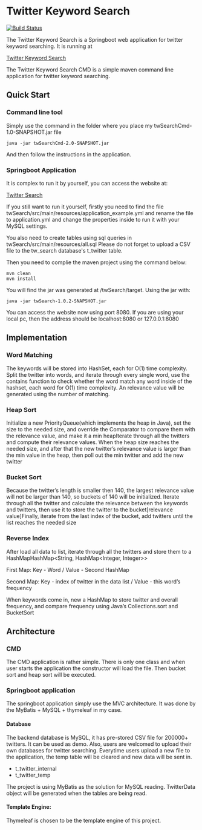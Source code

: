# Twitter Keyword Search

[![Build Status](https://travis-ci.com/8128/TwitterKeywordSearch.svg?branch=master)](https://travis-ci.com/8128/TwitterKeywordSearch)

The Twitter Keyword Search is a Springboot web application for twitter keyword searching. It is running at

 [Twitter Keyword Search](http://www.tty8128.com)

The Twitter Keyword Search CMD is a simple maven command line application for twitter keyword searching.

## Quick Start

### Command line tool

Simply use the command in the folder where you place my twSearchCmd-1.0-SNAPSHOT.jar file

```shell
java -jar twSearchCmd-2.0-SNAPSHOT.jar
```

And then follow the instructions in the application.

### Springboot Application

It is complex to run it by yourself, you can access the website at:

[Twitter Search](http://www.tty8128.com)

If you still want to run it yourself, firstly you need to find the file twSearch/src/main/resources/application_example.yml  and rename the file to application.yml and change the properties inside to run it with your MySQL settings. 

You also need to create tables using sql queries in twSearch/src/main/resources/all.sql  Please do not forget to upload a CSV file to the tw_search database's t_twitter table. 

Then you need to complie the maven project using the command below:

```shell
mvn clean
mvn install
```

You will find the jar was generated at /twSearch/target. Using the jar with:

```shell
java -jar twSearch-1.0.2-SNAPSHOT.jar
```

You can access the website now using port 8080. If you are using your local pc, then the address should be localhost:8080 or 127.0.0.1:8080

## Implementation

### Word Matching

The keywords will be stored into HashSet, each for O(1) time complexity. Split the twitter into words, and iterate through every single word, use the contains function to check whether the word match any word inside of the hashset, each word for O(1) time complexity. An relevance value will be generated using the number of matching.

### Heap Sort

Initialize a new PriorityQueue(which implements the heap in Java), set the size to the needed size, and override the Comparator to compare them with the relevance value, and make it a min heapIterate through all the twitters and compute their relevance values. When the heap size reaches the needed size, and after that the new twitter’s relevance value is larger than the min value in the heap, then poll out the min twitter and add the new twitter

### Bucket Sort

Because the twitter’s length is smaller then 140, the largest relevance value will not be larger than 140, so buckets of 140 will be initialized. Iterate through all the twitter and calculate the relevance between the keywords and twitters, then use it to store the twitter to the bucket[relevance value]Finally, iterate from the last index of the bucket, add twitters until the list reaches the needed size

### Reverse Index

After load all data to list, iterate through all the twitters and store them to a HashMapHashMap<String, HashMap<Integer, Integer>> 

First Map: Key - Word / Value - Second HashMap

Second Map: Key - index of twitter in the data list / Value - this word’s frequency

When keywords come in, new a HashMap to store twitter and overall frequency, and compare frequency using Java’s Collections.sort and BucketSort

## Architecture

### CMD

The CMD application is rather simple. There is only one class and when user starts the application the constructor will load the file. Then bucket sort and heap sort will be executed. 

### Springboot application

The springboot application simply use the MVC architecture. It was done by the MyBatis + MySQL + thymeleaf in my case.

#### Database

The backend database is MySQL, it has pre-stored CSV file for 200000+ twitters. It can be used as demo. Also, users are welcomed to upload their own databases for twitter searching. Everytime users upload a new file to the application, the temp table will be cleared and new data will be sent in.

- t_twitter_internal
- t_twitter_temp

The project is using MyBatis as the solution for MySQL reading. TwitterData object will be generated when the tables are being read.

#### Template Engine:

Thymeleaf is chosen to be the template engine of this project.
